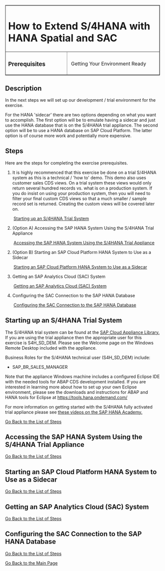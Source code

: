 <table width=100% border=>
<tr><td colspan=2><h1>How to Extend S/4HANA with HANA Spatial and SAC</h1></td></tr>
<tr><td><h3>Prerequisites</h3></td><td width=60%></br>&nbsp;Getting Your Environment Ready</p></td></tr>
</table>

## Description

In the next steps we will set up our development / trial environment for the exercise. 

For the HANA 'sidecar' there are two options depending on what you want to accomplish. The first option will be to emulate having a sidecar and just use the HANA database that is on the S/4HANA trial appliance. The second option will be to use a HANA database on SAP Cloud Platform. The latter option is of course more work and potentially more expensive.

## <a name="steps"></a> Steps

Here are the steps for completing the exercise prerequisites.

1. It is highly recommenced that this exercise be done on a trial S/4HANA system as this is a technical / 'how to' demo. This demo also uses customer sales CDS views. On a trial system these views would only return several hundred records vs. what is on a production system. If you do insist on using your production system, then you will need to filter your final custom CDS views so that a much smaller / sample record set is returned. Creating the custom views will be covered later on.

&nbsp;&nbsp;&nbsp;&nbsp;&nbsp;&nbsp;&nbsp;[Starting up an S/4HANA Trial System](#s4htrial)

2. (Option A) Accessing the SAP HANA System Using the S/4HANA Trial Appliance

&nbsp;&nbsp;&nbsp;&nbsp;&nbsp;&nbsp;&nbsp;[Accessing the SAP HANA System Using the S/4HANA Trial Appliance](#hdbons4h)

2. (Option B) Starting an SAP Cloud Platform HANA System to Use as a Sidecar

&nbsp;&nbsp;&nbsp;&nbsp;&nbsp;&nbsp;&nbsp;[Starting an SAP Cloud Platform HANA System to Use as a Sidecar](#hdbonscp)

3. Getting an SAP Analytics Cloud (SAC) System

&nbsp;&nbsp;&nbsp;&nbsp;&nbsp;&nbsp;&nbsp;[Getting an SAP Analytics Cloud (SAC) System](#sac)

4. Configuring the SAC Connection to the SAP HANA Database

&nbsp;&nbsp;&nbsp;&nbsp;&nbsp;&nbsp;&nbsp;[Configuring the SAC Connection to the SAP HANA Database](#sactohdb)


## <a name="s4htrial"></a> Starting up an S/4HANA Trial System

The S/4HANA trial system can be found at the [SAP Cloud Appliance Library.](https://cal.sap.com/console/tenant_5XPSH094G71U#/solutions/614183a7-11c6-4030-9908-81b6eab86d54) If you are using the trial appliance then the appropriate user for this exercise is S4H_SD_DEM. Please see the Welcome page on the Windows Remote Desktop included with the appliance. 

Business Roles for the S/4HANA technical user (S4H_SD_DEM) include:
* SAP_BR_SALES_MANAGER

Note that the appliance Windows machine includes a configured Eclipse IDE with the needed tools for ABAP CDS development installed. If you are interested in learning more about how to set up your own Eclipse environment, please see the downloads and instructions for ABAP and HANA tools for Eclipse at https://tools.hana.ondemand.com/

For more information on getting started with the S/4HANA fully activated trial appliance please see [these videos on the SAP HANA Academy.](https://www.youtube.com/playlist?list=PLkzo92owKnVwCbYmnsFkPQ8hCyzGmXO8_)

[Go Back to the List of Steps](#steps)

## <a name="hdbons4h"></a> Accessing the SAP HANA System Using the S/4HANA Trial Appliance

[Go Back to the List of Steps](#steps)

## <a name="hdbonscp"></a> Starting an SAP Cloud Platform HANA System to Use as a Sidecar

[Go Back to the List of Steps](#steps)

## <a name="sac"></a> Getting an SAP Analytics Cloud (SAC) System

[Go Back to the List of Steps](#steps)

## <a name="sactohdb"></a> Configuring the SAC Connection to the SAP HANA Database

[Go Back to the List of Steps](#steps)

[Go Back to the Main Page](../demoHowTo.md)
